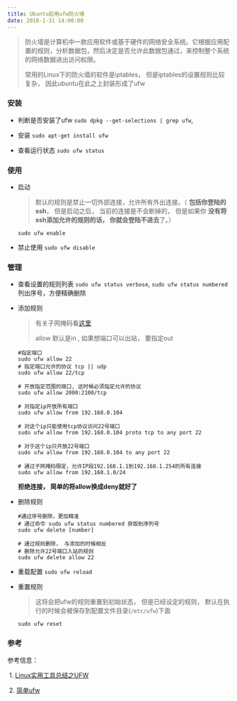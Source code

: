 ```yaml
---
title: Ubuntu启用ufw防火墙
date: 2018-1-31 14:00:00
---
```


> 防火墙是计算机中一款应用软件或基于硬件的网络安全系统。它根据应用配置的规则，分析数据包，然后决定是否允许此数据包通过，来控制整个系统的网络数据进出访问权限。
>
> 常用的Linux下的防火墙的软件是iptables， 但是iptables的设置规则比较复杂， 因此ubuntu在此之上封装形成了ufw

### 安装

- 判断是否安装了ufw
  `sudo dpkg --get-selections | grep ufw`,

- 安装
  `sudo apt-get install ufw`

- 查看运行状态
  `sudo ufw status`

### 使用

- 启动
  > 默认的规则是禁止一切外部连接，允许所有外出连接。（  **包括你登陆的ssh**， 但是启动之后， 当前的连接是不会断掉的， 但是如果你 **没有将ssh添加允许的规则的话， 你就会登陆不进去**了。）

  `sudo ufw enable`

- 禁止使用
  `sudo ufw disable`

### 管理

- 查看设置的规则列表
  `sudo ufw status verbose`,  `sudo ufw status numbered`  列出序号，方便精确删除

- 添加规则
  > 有关子网掩码看[这里](https://baike.baidu.com/item/%E5%AD%90%E7%BD%91%E6%8E%A9%E7%A0%81)
  >
  > allow 默认是in , 如果想端口可以出站， 要指定out

  ```shell
  #指定端口
  sudo ufw allow 22
  # 指定端口允许的协议 tcp || udp
  sudo ufw allow 22/tcp   

  # 开放指定范围的端口, 这时候必须指定允许的协议
  sudo ufw allow 2000:2100/tcp 

  # 对指定ip开放所有端口
  sudo ufw allow from 192.168.0.104

  # 对这个ip只能使用tcp协议访问22号端口
  sudo ufw allow from 192.168.0.104 proto tcp to any port 22

  # 对于这个ip只开放22号端口
  sudo ufw allow from 192.168.0.104 to any port 22

  # 通过子网掩码限定，允许IP段192.168.1.1到192.168.1.254的所有连接
  sudo ufw allow from 192.168.1.0/24

  ```

  **拒绝连接， 简单的将allow换成deny就好了**

- 删除规则

  ```shell
  #通过序号删除，更加精准
  # 通过命令 sudo ufw status numbered 获取到序列号
  sudo ufw delete [number]

  # 通过规则删除， 与添加的时候相反
  # 删除允许22号端口入站的规则
  sudo ufw delete allow 22
  ```

- 重载配置
  `sudo ufw reload`

- 重置规则
  > 这将会把ufw的规则重置到初始状态， 但是已经设定的规则， 默认在执行的时候会被保存到配置文件目录(`/etc/ufw`)下面

  `sudo ufw reset` 

### 参考

  参考信息：

  ​	1. [Linux实用工具总结之UFW](http://notes.maxwi.com/2017/01/19/linux-command-tools-ufw/)	

  ​	2. [简单ufw](https://linux.cn/article-2489-1.html)

